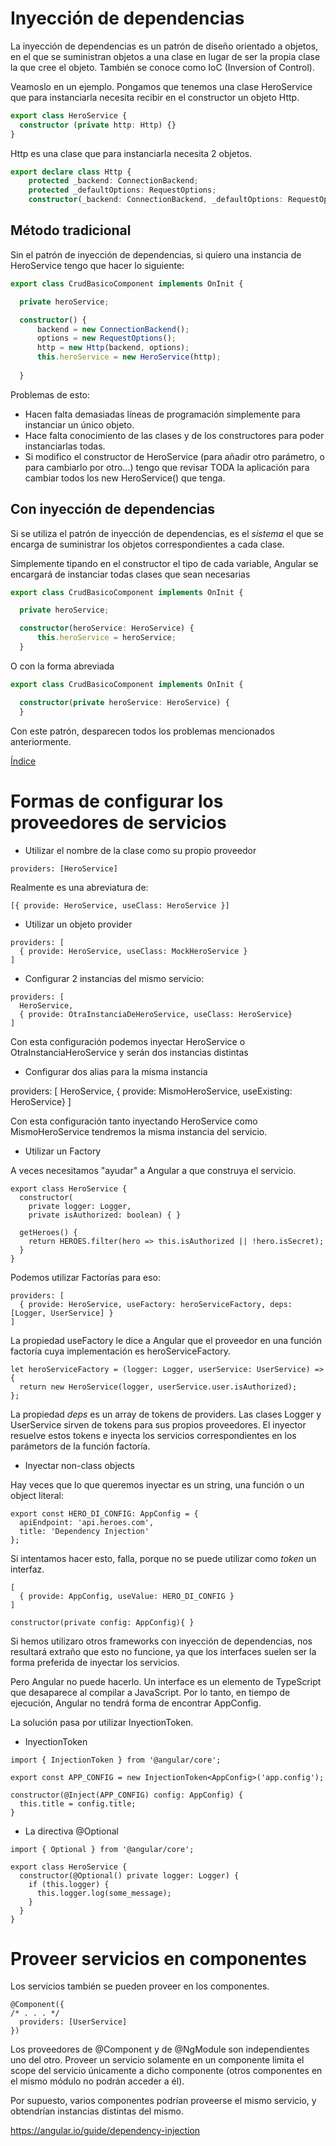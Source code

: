 # Inyección de dependencias

La inyección de dependencias es un patrón de diseño orientado a objetos, en el que se suministran objetos a una clase en lugar de ser la propia clase la que cree el objeto. También se conoce como IoC (Inversion of Control).

Veamoslo en un ejemplo. Pongamos que tenemos una clase HeroService que para instanciarla necesita recibir en el constructor un objeto Http.

```typescript
export class HeroService {
  constructor (private http: Http) {}
}
```

Http es una clase que para instanciarla necesita 2 objetos.

```typescript
export declare class Http {
    protected _backend: ConnectionBackend;
    protected _defaultOptions: RequestOptions;
    constructor(_backend: ConnectionBackend, _defaultOptions: RequestOptions);
```

## Método tradicional

Sin el patrón de inyección de dependencias, si quiero una instancia de HeroService tengo que hacer lo siguiente:

```typescript
export class CrudBasicoComponent implements OnInit {

  private heroService;

  constructor() {
      backend = new ConnectionBackend();
      options = new RequestOptions();
      http = new Http(backend, options);
      this.heroService = new HeroService(http);
      
  }
```

Problemas de esto:
- Hacen falta demasiadas líneas de programación simplemente para instanciar un único objeto. 
- Hace falta conocimiento de las clases y de los constructores para poder instanciarlas todas.
- Si modifico el constructor de HeroService (para añadir otro parámetro, o para cambiarlo por otro...) tengo que revisar TODA la aplicación para cambiar todos los new HeroService() que tenga.

## Con inyección de dependencias

Si se utiliza el patrón de inyección de dependencias, es el *sistema* el que se encarga de suministrar los objetos correspondientes a cada clase.

Simplemente tipando en el constructor el tipo de cada variable, Angular se encargará de instanciar todas clases que sean necesarias

```typescript
export class CrudBasicoComponent implements OnInit {

  private heroService;

  constructor(heroService: HeroService) {
      this.heroService = heroService;
  }
```

O con la forma abreviada

```typescript
export class CrudBasicoComponent implements OnInit {

  constructor(private heroService: HeroService) {
  }
```

Con este patrón, desparecen todos los problemas mencionados anteriormente.


[Índice](index.md)


# Formas de configurar los proveedores de servicios

- Utilizar el nombre de la clase como su propio proveedor

```
providers: [HeroService]
```

Realmente es una abreviatura de:

```
[{ provide: HeroService, useClass: HeroService }]
```


- Utilizar un objeto provider

```
providers: [
  { provide: HeroService, useClass: MockHeroService }
]
```

- Configurar 2 instancias del mismo servicio:

```
providers: [ 
  HeroService,
  { provide: OtraInstanciaDeHeroService, useClass: HeroService}
]
```

Con esta configuración podemos inyectar HeroService o OtraInstanciaHeroService y serán dos instancias distintas

- Configurar dos alias para la misma instancia

providers: [ 
  HeroService,
  { provide: MismoHeroService, useExisting: HeroService}
]

Con esta configuración tanto inyectando HeroService como MismoHeroService tendremos la misma instancia del servicio.

- Utilizar un Factory

A veces necesitamos "ayudar" a Angular a que construya el servicio. 

```
export class HeroService {
  constructor(
    private logger: Logger,
    private isAuthorized: boolean) { }

  getHeroes() {
    return HEROES.filter(hero => this.isAuthorized || !hero.isSecret);
  }
}
```

Podemos utilizar Factorías para eso:

```
providers: [ 
  { provide: HeroService, useFactory: heroServiceFactory, deps: [Logger, UserService] }
]
```

La propiedad useFactory le dice a Angular que el proveedor en una función factoría cuya implementación es heroServiceFactory.

```
let heroServiceFactory = (logger: Logger, userService: UserService) => {
  return new HeroService(logger, userService.user.isAuthorized);
};
```

La propiedad *deps* es un array de tokens de providers. Las clases Logger y UserService sirven de tokens para sus propios proveedores. El inyector resuelve estos tokens e inyecta los servicios correspondientes en los parámetors de la función factoría.

- Inyectar non-class objects

Hay veces que lo que queremos inyectar es un string, una función o un object literal:

```
export const HERO_DI_CONFIG: AppConfig = {
  apiEndpoint: 'api.heroes.com',
  title: 'Dependency Injection'
};
```

Si intentamos hacer esto, falla, porque no se puede utilizar como *token* un interfaz.

```
[
  { provide: AppConfig, useValue: HERO_DI_CONFIG }
]
```

```
constructor(private config: AppConfig){ }
```

Si hemos utilizaro otros frameworks con inyección de dependencias, nos resultará extraño que esto no funcione, ya que los interfaces suelen ser la forma preferida de inyectar los servicios.

Pero Angular no puede hacerlo. Un interface es un elemento de TypeScript que desaparece al compilar a JavaScript. Por lo tanto, en tiempo de ejecución, Angular no tendrá forma de encontrar AppConfig.

La solución pasa por utilizar InyectionToken.

- InyectionToken

```
import { InjectionToken } from '@angular/core';

export const APP_CONFIG = new InjectionToken<AppConfig>('app.config');
```

```
constructor(@Inject(APP_CONFIG) config: AppConfig) {
  this.title = config.title;
}
```

- La directiva @Optional

```
import { Optional } from '@angular/core';

export class HeroService {
  constructor(@Optional() private logger: Logger) {
    if (this.logger) {
      this.logger.log(some_message);
    }
  }
}
```

# Proveer servicios en componentes

Los servicios también se pueden proveer en los componentes. 

```
@Component({
/* . . . */
  providers: [UserService]
})
```

Los proveedores de @Component y de @NgModule son independientes uno del otro. Proveer un servicio solamente en un componente limita el scope del servicio únicamente a dicho componente (otros componentes en el mismo módulo no podrán acceder a él).

Por supuesto, varios componentes podrían proveerse el mismo servicio, y obtendrían instancias distintas del mismo.


https://angular.io/guide/dependency-injection